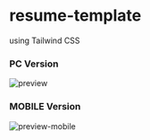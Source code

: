 # resume-template
using Tailwind CSS

### PC Version
![preview](https://user-images.githubusercontent.com/112453419/193648462-52d363d0-f6d9-4e7e-a508-9a88214f8c36.png)

### MOBILE Version
![preview-mobile](https://user-images.githubusercontent.com/112453419/193648441-b53c0a4d-081d-4dc1-9362-7599bb2548d2.png)
